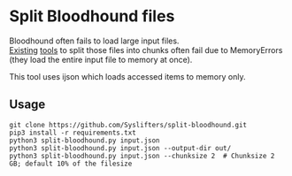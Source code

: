 # Split Bloodhound files

Bloodhound often fails to load large input files.  
[Existing](https://gist.github.com/mgeeky/3eb9e9caef9136d5b0f3b4dbd5ad77c4) [tools](https://github.com/ustayready/ShredHound) to split those files into chunks often fail due to MemoryErrors (they load the entire input file to memory at once).

This tool uses ijson which loads accessed items to memory only.

## Usage
```
git clone https://github.com/Syslifters/split-bloodhound.git
pip3 install -r requirements.txt
python3 split-bloodhound.py input.json
python3 split-bloodhound.py input.json --output-dir out/
python3 split-bloodhound.py input.json --chunksize 2  # Chunksize 2 GB; default 10% of the filesize
```


